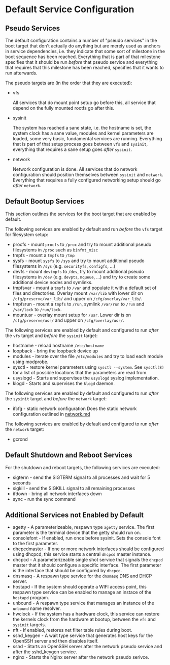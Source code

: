 # Default Service Configuration

## Pseudo Services

The default configuration contains a number of "pseudo services" in the boot
target that don't actually do anything but are merely used as anchors in
service dependencies, i.e. they indicate that some sort of milestone in the
boot sequence has been reached. Everything that is part of that milestone
specifies that it should be run *before* that pseudo service and everything
that requires that this milestone has been reached, specifies that it wants
to run afterwards.

The pseudo targets are (in the order that they are executed):

 * vfs

   All services that do mount point setup go before this, all service that
   depend on the fully mounted rootfs go after this.

 * sysinit

   The system has reached a sane state, i.e. the hostname is set, the system
   clock has a sane value, modules and kernel parameters are loaded, some
   very basic, fundamental services are running.
   Everything that is part of that setup process goes between `vfs` and
   `sysinit`, everything that requires a sane setup goes *after* `sysinit`.

 * network

   Network configuration is done. All services that do network configuration
   should position themselves between `sysinit` and `network`. Everything that
   requires a fully configured networking setup should go *after* `network`.

## Default Bootup Services

This section outlines the services for the boot target that are enabled by
default.


The following services are enabled by default and run *before* the `vfs` target
for filesystem setup:

 * procfs - mount `procfs` to `/proc` and try to mount additional pseudo
   filesystems in `/proc` such as `binfmt_misc`
 * tmpfs - mount a `tmpfs` to `/tmp`
 * sysfs - mount `sysfs` to `/sys` and try to mount additional pseudo
   filesystems in `/sys` (e.g. `securityfs`, `configfs`, ...)
 * devfs - mount `devtmpfs` to `/dev`, try to mount additional pseudo
   filesystems in `/dev` (e.g. `devpts`, `mqueue`, ...) and try to create
   some additional device nodes and symlinks.
 * tmpfsvar - mount a `tmpfs` to `/var` and populate it with a default set
   of files and directories. Overlay mount `/var/lib` with lower dir on
   `/cfg/preserve/var_lib/` and upper on `/cfg/overlay/var_lib/`.
 * tmpfsrun - mount a `tmpfs` to `/run`, symlink `/var/run` to `/run` and
   `/var/lock` to `/run/lock`.
 * mountusr - overlay mount setup for `/usr`. Lower dir is on
   `/cfg/preserve/usr/` and upper on `/cfg/overlay/usr/`.


The following services are enabled by default and configured to run *after*
the `vfs` target and *before* the `sysinit` target:

 * hostname - reload hostname `/etc/hostname`
 * loopback - bring the loopback device up
 * modules - iterate over the file `/etc/modules` and try to load each module
   using modprobe.
 * sysctl - restore kernel parameters using `sysctl --system`. See `sysctl(8)`
   for a list of possible locations that the parameters are read from.
 * usyslogd - Starts and supervises the `usyslogd` syslog implementation.
 * klogd - Starts and supervises the `klogd` daemon.


The following services are enabled by default and configured to run *after*
the `sysinit` target and *before* the `network` target:

 * ifcfg - static network configuration
   Does the static network configuration outlined in [network.md](network.md)


The following services are enabled by default and configured to run *after*
the `network` target:

 * gcrond


## Default Shutdown and Reboot Services

For the shutdown and reboot targets, the following services are executed:

 * sigterm - send the SIGTERM signal to all processes and wait for 5 seconds
 * sigkill - send the SIGKILL signal to all remaining processes
 * ifdown - bring all network interfaces down
 * sync - run the sync command


## Additional Services not Enabled by Default

 * agetty - A parameterizeable, respawn type `agetty` service. The first
   parameter is the terminal device that the getty should run on.
 * consolefont - If enabled, run once before sysinit. Sets the console font
   to the first parameter.
 * dhcpcdmaster - If one or more network interfaces should be configured using
   dhcpcd, this service starts a central `dhcpcd` master instance.
 * dhcpcd - A parameterizeable single shot service that signals the `dhcpcd`
   master that it should configure a specific interface. The first parameter
   is the interface that should be configured by `dhcpcd`.
 * dnsmasq - A respawn type service for the `dnsmasq` DNS and DHCP server.
 * hostapd - If the system should operate a WIFI access point, this respawn
   type service can be enabled to manage an instace of the `hostapd` program.
 * unbound - A respawn type service that manages an instance of the `unbound`
   name resolver.
 * hwclock - If the system has a hardware clock, this service can restore the
   kernels clock from the hardware at bootup, between the `vfs` and `sysinit`
   targets.
 * nft - If enabled, restores net filter table rules during boot.
 * sshd_keygen - A wait type service that generates host keys for the OpenSSH
   server and then disables itself.
 * sshd - Starts an OpenSSH server after the network pseudo service and after
   the sshd_keygen service.
 * nginx - Starts the Nginx server after the network pseudo serivce.
